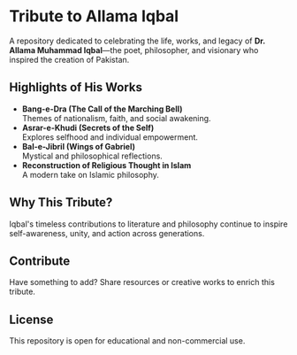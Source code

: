 # Tribute to Allama Iqbal  

A repository dedicated to celebrating the life, works, and legacy of **Dr. Allama Muhammad Iqbal**—the poet, philosopher, and visionary who inspired the creation of Pakistan.  

## Highlights of His Works  

- **Bang-e-Dra (The Call of the Marching Bell)**  
  Themes of nationalism, faith, and social awakening.  
- **Asrar-e-Khudi (Secrets of the Self)**  
  Explores selfhood and individual empowerment.  
- **Bal-e-Jibril (Wings of Gabriel)**  
  Mystical and philosophical reflections.  
- **Reconstruction of Religious Thought in Islam**  
  A modern take on Islamic philosophy.  

## Why This Tribute?  
Iqbal's timeless contributions to literature and philosophy continue to inspire self-awareness, unity, and action across generations.  

## Contribute  
Have something to add? Share resources or creative works to enrich this tribute.  

## License  
This repository is open for educational and non-commercial use.  

